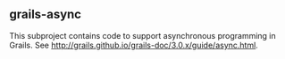 ## grails-async

This subproject contains code to support asynchronous programming in Grails.  See http://grails.github.io/grails-doc/3.0.x/guide/async.html.

